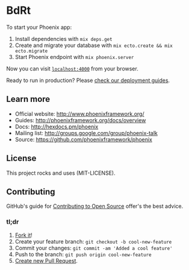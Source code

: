 # BdRt

To start your Phoenix app:

  1. Install dependencies with `mix deps.get`
  2. Create and migrate your database with `mix ecto.create && mix ecto.migrate`
  3. Start Phoenix endpoint with `mix phoenix.server`

Now you can visit [`localhost:4000`](http://localhost:4000) from your browser.

Ready to run in production? Please [check our deployment guides](http://www.phoenixframework.org/docs/deployment).

## Learn more

  * Official website: http://www.phoenixframework.org/
  * Guides: http://phoenixframework.org/docs/overview
  * Docs: http://hexdocs.pm/phoenix
  * Mailing list: http://groups.google.com/group/phoenix-talk
  * Source: https://github.com/phoenixframework/phoenix

## License
This project rocks and uses (MIT-LICENSE).

## Contributing
GitHub's guide for [Contributing to Open Source](https://guides.github.com/activities/contributing-to-open-source/)
offer's the best advice.

### tl;dr
1. [Fork it](https://help.github.com/articles/fork-a-repo/)!
1. Create your feature branch: `git checkout -b cool-new-feature`
1. Commit your changes: `git commit -am 'Added a cool feature'`
1. Push to the branch: `git push origin cool-new-feature`
1. [Create new Pull Request](https://help.github.com/articles/creating-a-pull-request/).
